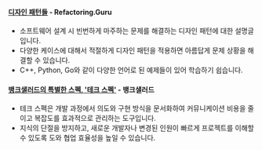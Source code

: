 #### [디자인 패턴들](https://refactoring.guru/ko/design-patterns) - Refactoring.Guru  
  - 소프트웨어 설계 시 빈번하게 마주하는 문제를 해결하는 디자인 패턴에 대한 설명글입니다.
  - 다양한 케이스에 대해서 적절하게 디자인 패턴을 적용하면 아름답게 문제 상황을 해결할 수 있습니다.
  - C++, Python, Go와 같이 다양한 언어로 된 예제들이 있어 학습하기 쉽습니다.

#### [뱅크샐러드의 특별한 스펙, '테크 스펙'](https://blog.banksalad.com/tech/we-work-by-tech-spec/) - 뱅크샐러드 
  - 테크 스펙은 개발 과정에서 의도와 구현 방식을 문서화하여 커뮤니케이션 비용을 줄이고 복잡도를 효과적으로 관리하는 도구입니다.
  - 지식의 단절을 방지하고, 새로운 개발자나 변경된 인원이 빠르게 프로젝트를 이해할 수 있도록 도와 협업 효율성을 높일 수 있습니다.
